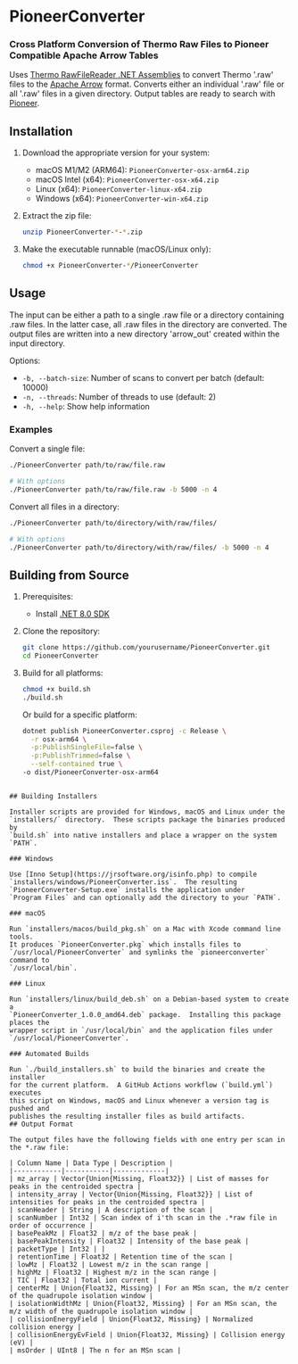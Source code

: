 # PioneerConverter

### Cross Platform Conversion of Thermo Raw Files to Pioneer Compatible Apache Arrow Tables

Uses [Thermo RawFileReader .NET Assemblies](https://github.com/thermofisherlsms/RawFileReader) to convert Thermo '.raw' files to the [Apache Arrow](https://arrow.apache.org/) format. 
Converts either an individual '.raw' file or all '.raw' files in a given directory. Output tables are ready to search with [Pioneer](https://github.com/nwamsley1/Pioneer.jl).

## Installation

1. Download the appropriate version for your system:
   - macOS M1/M2 (ARM64): `PioneerConverter-osx-arm64.zip`
   - macOS Intel (x64): `PioneerConverter-osx-x64.zip`
   - Linux (x64): `PioneerConverter-linux-x64.zip`
   - Windows (x64): `PioneerConverter-win-x64.zip`

2. Extract the zip file:
   ```bash
   unzip PioneerConverter-*-*.zip
   ```

3. Make the executable runnable (macOS/Linux only):
   ```bash
   chmod +x PioneerConverter-*/PioneerConverter
   ```

## Usage

The input can be either a path to a single .raw file or a directory containing .raw files. In the latter case, all .raw files in the directory are converted. The output files are written into a new directory 'arrow_out' created within the input directory.

Options:
- `-b, --batch-size`: Number of scans to convert per batch (default: 10000)
- `-n, --threads`: Number of threads to use (default: 2)
- `-h, --help`: Show help information

### Examples

Convert a single file:
```bash
./PioneerConverter path/to/raw/file.raw

# With options
./PioneerConverter path/to/raw/file.raw -b 5000 -n 4
```

Convert all files in a directory:
```bash
./PioneerConverter path/to/directory/with/raw/files/

# With options
./PioneerConverter path/to/directory/with/raw/files/ -b 5000 -n 4
```

## Building from Source

1. Prerequisites:
   - Install [.NET 8.0 SDK](https://dotnet.microsoft.com/download/dotnet/8.0)

2. Clone the repository:
   ```bash
   git clone https://github.com/yourusername/PioneerConverter.git
   cd PioneerConverter
   ```

3. Build for all platforms:
   ```bash
   chmod +x build.sh
   ./build.sh
   ```

   Or build for a specific platform:
   ```bash
   dotnet publish PioneerConverter.csproj -c Release \
     -r osx-arm64 \
     -p:PublishSingleFile=false \
     -p:PublishTrimmed=false \
     --self-contained true \
   -o dist/PioneerConverter-osx-arm64
  ```

## Building Installers

Installer scripts are provided for Windows, macOS and Linux under the
`installers/` directory.  These scripts package the binaries produced by
`build.sh` into native installers and place a wrapper on the system `PATH`.

### Windows

Use [Inno Setup](https://jrsoftware.org/isinfo.php) to compile
`installers/windows/PioneerConverter.iss`.  The resulting
`PioneerConverter-Setup.exe` installs the application under
`Program Files` and can optionally add the directory to your `PATH`.

### macOS

Run `installers/macos/build_pkg.sh` on a Mac with Xcode command line tools.
It produces `PioneerConverter.pkg` which installs files to
`/usr/local/PioneerConverter` and symlinks the `pioneerconverter` command to
`/usr/local/bin`.

### Linux

Run `installers/linux/build_deb.sh` on a Debian-based system to create a
`PioneerConverter_1.0.0_amd64.deb` package.  Installing this package places the
wrapper script in `/usr/local/bin` and the application files under
`/usr/local/PioneerConverter`.

### Automated Builds

Run `./build_installers.sh` to build the binaries and create the installer
for the current platform.  A GitHub Actions workflow (`build.yml`) executes
this script on Windows, macOS and Linux whenever a version tag is pushed and
publishes the resulting installer files as build artifacts.
## Output Format

The output files have the following fields with one entry per scan in the *.raw file:

| Column Name | Data Type | Description |
|------------|-----------|-------------|
| mz_array | Vector{Union{Missing, Float32}} | List of masses for peaks in the centroided spectra |
| intensity_array | Vector{Union{Missing, Float32}} | List of intensities for peaks in the centroided spectra |
| scanHeader | String | A description of the scan |
| scanNumber | Int32 | Scan index of i'th scan in the .*raw file in order of occurrence |
| basePeakMz | Float32 | m/z of the base peak |
| basePeakIntensity | Float32 | Intensity of the base peak |
| packetType | Int32 | |
| retentionTime | Float32 | Retention time of the scan |
| lowMz | Float32 | Lowest m/z in the scan range |
| highMz | Float32 | Highest m/z in the scan range |
| TIC | Float32 | Total ion current |
| centerMz | Union{Float32, Missing} | For an MSn scan, the m/z center of the quadrupole isolation window |
| isolationWidthMz | Union{Float32, Missing} | For an MSn scan, the m/z width of the quadrupole isolation window |
| collisionEnergyField | Union{Float32, Missing} | Normalized collision energy |
| collisionEnergyEvField | Union{Float32, Missing} | Collision energy (eV) |
| msOrder | UInt8 | The n for an MSn scan |